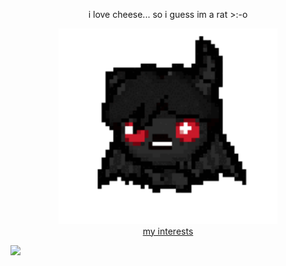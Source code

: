 <div align = "center">
  <p>i love cheese... so i guess im a rat >:-o</p>
<img src="binding-of (1).gif" width="350px">
</div>

<div align="center">
  <a href="https://github.com/spachka/more-info/blob/main/README.md">my interests</a>
</div>

![](https://komarev.com/ghpvc/?username=spachka&color=blueviolet&style=plastic&label=eeehaw:) 




